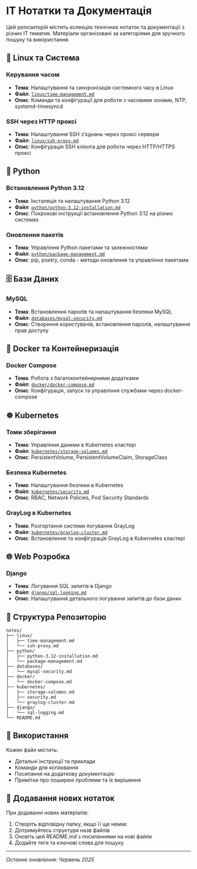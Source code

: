 # IT Нотатки та Документація

Цей репозиторій містить колекцію технічних нотаток та документації з різних IT тематик. Матеріали організовані за категоріями для зручного пошуку та використання.

## 🐧 Linux та Система

### Керування часом
- **Тема**: Налаштування та синхронізація системного часу в Linux
- **Файл**: [`linux/time-management.md`](https://github.com/FairWindCo/notes/blob/main/linux/time-management.md)
- **Опис**: Команди та конфігурації для роботи з часовими зонами, NTP, systemd-timesyncd

### SSH через HTTP проксі
- **Тема**: Налаштування SSH з'єднань через проксі сервери
- **Файл**: [`linux/ssh-proxy.md`](https://github.com/FairWindCo/notes/blob/main/linux/ssh-proxy.md)
- **Опис**: Конфігурація SSH клієнта для роботи через HTTP/HTTPS проксі

## 🐍 Python

### Встановлення Python 3.12
- **Тема**: Інсталяція та налаштування Python 3.12
- **Файл**: [`python/python-3.12-installation.md`](https://github.com/FairWindCo/notes/blob/main/python/python-3.12-installation.md)
- **Опис**: Покрокові інструкції встановлення Python 3.12 на різних системах

### Оновлення пакетів
- **Тема**: Управління Python пакетами та залежностями
- **Файл**: [`python/package-management.md`](https://github.com/FairWindCo/notes/blob/main/python/package-management.md)
- **Опис**: pip, poetry, conda - методи оновлення та управління пакетами

## 🗄️ Бази Даних

### MySQL
- **Тема**: Встановлення паролів та налаштування безпеки MySQL
- **Файл**: [`databases/mysql-security.md`](https://github.com/FairWindCo/notes/blob/main/databases/mysql-security.md)
- **Опис**: Створення користувачів, встановлення паролів, налаштування прав доступу

## 🐳 Docker та Контейнеризація

### Docker Compose
- **Тема**: Робота з багатоконтейнерними додатками
- **Файл**: [`docker/docker-compose.md`](https://github.com/FairWindCo/notes/blob/main/docker/docker-compose.md)
- **Опис**: Конфігурація, запуск та управління службами через docker-compose

## ☸️ Kubernetes

### Томи зберігання
- **Тема**: Управління даними в Kubernetes кластері
- **Файл**: [`kubernetes/storage-volumes.md`](https://github.com/FairWindCo/notes/blob/main/kubernetes/storage-volumes.md)
- **Опис**: PersistentVolume, PersistentVolumeClaim, StorageClass

### Безпека Kubernetes
- **Тема**: Налаштування безпеки в Kubernetes
- **Файл**: [`kubernetes/security.md`](https://github.com/FairWindCo/notes/blob/main/kubernetes/security.md)
- **Опис**: RBAC, Network Policies, Pod Security Standards

### GrayLog в Kubernetes
- **Тема**: Розгортання системи логування GrayLog
- **Файл**: [`kubernetes/graylog-cluster.md`](https://github.com/FairWindCo/notes/blob/main/kubernetes/graylog-cluster.md)
- **Опис**: Встановлення та конфігурація GrayLog в Kubernetes кластері

## 🌐 Web Розробка

### Django
- **Тема**: Логування SQL запитів в Django
- **Файл**: [`django/sql-logging.md`](https://github.com/FairWindCo/notes/blob/main/django/sql-logging.md)
- **Опис**: Налаштування детального логування запитів до бази даних

## 📁 Структура Репозиторію

```
notes/
├── linux/
│   ├── time-management.md
│   └── ssh-proxy.md
├── python/
│   ├── python-3.12-installation.md
│   └── package-management.md
├── databases/
│   └── mysql-security.md
├── docker/
│   └── docker-compose.md
├── kubernetes/
│   ├── storage-volumes.md
│   ├── security.md
│   └── graylog-cluster.md
├── django/
│   └── sql-logging.md
└── README.md
```

## 🤝 Використання

Кожен файл містить:
- Детальні інструкції та приклади
- Команди для копіювання
- Посилання на додаткову документацію
- Примітки про поширені проблеми та їх вирішення

## 📝 Додавання нових нотаток

При додаванні нових матеріалів:
1. Створіть відповідну папку, якщо її ще немає
2. Дотримуйтесь структури назв файлів
3. Оновіть цей README.md з посиланнями на нові файли
4. Додайте теги та ключові слова для пошуку

---

*Останнє оновлення: Червень 2025*